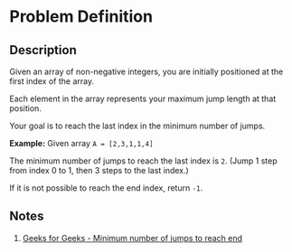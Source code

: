 # Problem Definition

## Description

Given an array of non-negative integers, you are initially positioned at the first index of the array.

Each element in the array represents your maximum jump length at that position.

Your goal is to reach the last index in the minimum number of jumps.

**Example:**
Given array `A = [2,3,1,1,4]`

The minimum number of jumps to reach the last index is `2`. (Jump 1 step from index 0 to 1, then 3 steps to the last index.)

If it is not possible to reach the end index, return `-1`.

## Notes

1. [Geeks for Geeks - Minimum number of jumps to reach end](https://www.geeksforgeeks.org/minimum-number-of-jumps-to-reach-end-of-a-given-array/)